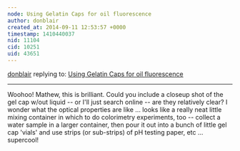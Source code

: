 ```yaml
---
node: Using Gelatin Caps for oil fluorescence
author: donblair
created_at: 2014-09-11 12:53:57 +0000
timestamp: 1410440037
nid: 11104
cid: 10251
uid: 43651
---
```




[donblair](../profile/donblair) replying to: [Using Gelatin Caps for oil fluorescence](../notes/mathew/09-05-2014/using-gelatin-caps-for-oil-fluorescence)

----
Woohoo! Mathew, this is brilliant.  Could you include a closeup shot of the gel cap w/out liquid -- or I'll just search online -- are they relatively clear?  I wonder what the optical properties are like ... looks like a really neat little mixing container in which to do colorimetry experiments, too -- collect a water sample in a larger container, then pour it out into a bunch of little gel cap 'vials' and use strips (or sub-strips) of pH testing paper, etc ... supercool!  